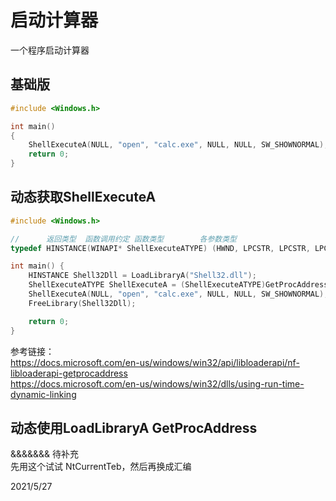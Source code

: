 # 启动计算器

一个程序启动计算器  

## 基础版
```cpp
#include <Windows.h>

int main()
{
	ShellExecuteA(NULL, "open", "calc.exe", NULL, NULL, SW_SHOWNORMAL);
	return 0;
}
```

## 动态获取ShellExecuteA
```cpp
#include <Windows.h>

//      返回类型  函数调用约定 函数类型        各参数类型
typedef HINSTANCE(WINAPI* ShellExecuteATYPE) (HWND, LPCSTR, LPCSTR, LPCSTR, LPCSTR, INT);

int main() {
	HINSTANCE Shell32Dll = LoadLibraryA("Shell32.dll");
	ShellExecuteATYPE ShellExecuteA = (ShellExecuteATYPE)GetProcAddress(Shell32Dll, "ShellExecuteA");
	ShellExecuteA(NULL, "open", "calc.exe", NULL, NULL, SW_SHOWNORMAL);
	FreeLibrary(Shell32Dll);

	return 0;
}
```

参考链接：  
https://docs.microsoft.com/en-us/windows/win32/api/libloaderapi/nf-libloaderapi-getprocaddress  
https://docs.microsoft.com/en-us/windows/win32/dlls/using-run-time-dynamic-linking  

## 动态使用LoadLibraryA GetProcAddress

&&&&&&& 待补充  
先用这个试试 NtCurrentTeb，然后再换成汇编  


2021/5/27  

